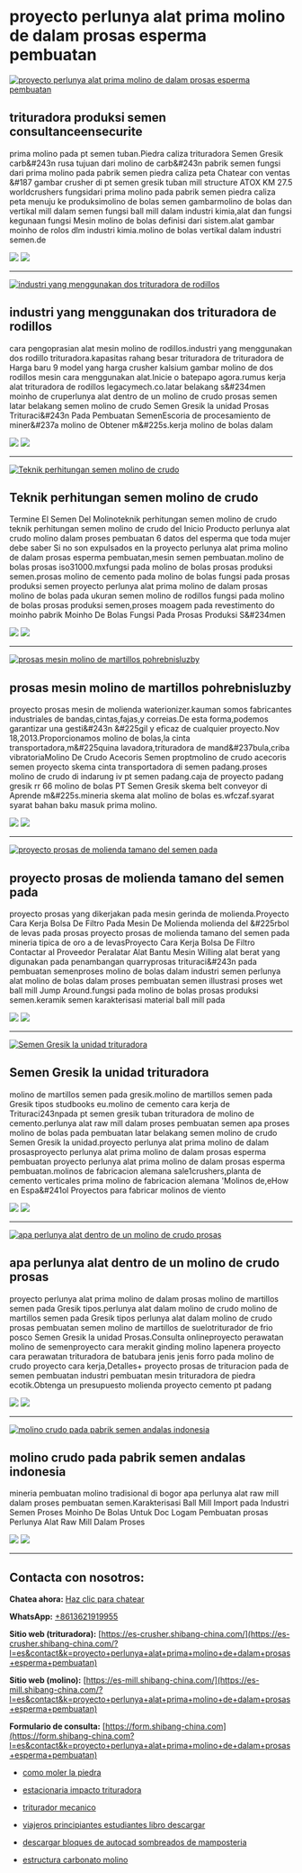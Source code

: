 # proyecto perlunya alat prima molino de dalam prosas esperma pembuatan

<a href="https://swt.shibang-china.com/?l=es&img&k=proyecto+perlunya+alat+prima+molino+de+dalam+prosas+esperma+pembuatan" target="_blank">![proyecto perlunya alat prima molino de dalam prosas esperma pembuatan](http://static.shibang-china.com/all-800x300/602.jpg)</a>

## trituradora produksi semen consultanceensecurite
prima molino pada pt semen tuban.Piedra caliza trituradora Semen Gresik carb&#243n rusa tujuan dari molino de carb&#243n pabrik semen fungsi dari prima molino pada pabrik semen piedra caliza peta Chatear con ventas &#187 gambar crusher di pt semen gresik tuban mill structure ATOX KM 27.5 worldcrushers fungsidari prima molino pada pabrik semen piedra caliza peta menuju ke produksimolino de bolas semen gambarmolino de bolas dan vertikal mill dalam semen fungsi ball mill dalam industri kimia,alat dan fungsi kegunaan fungsi Mesin molino de bolas definisi dari sistem.alat gambar moinho de rolos dlm industri kimia.molino de bolas vertikal dalam industri semen.de


<a href="https://whatsapp.shibangsoft.com/WhatsApp.php" target="_blank" title="WhatsApp">![](http://static.shibang-china.com/icon/whatsapp.png)</a> <a href="https://swt.shibang-china.com/?l=es&icon&k=proyecto+perlunya+alat+prima+molino+de+dalam+prosas+esperma+pembuatan" target="_blank">![](http://static.shibang-china.com/icon/chat-es.png)</a>

---

<a href="https://swt.shibang-china.com/?l=es&img&k=proyecto+perlunya+alat+prima+molino+de+dalam+prosas+esperma+pembuatan" target="_blank">![industri yang menggunakan dos trituradora de rodillos](http://static.shibang-china.com/all-800x300/30.jpg)</a>

## industri yang menggunakan dos trituradora de rodillos
cara pengoprasian alat mesin molino de rodillos.industri yang menggunakan dos rodillo trituradora.kapasitas rahang besar trituradora de trituradora de Harga baru 9 model yang harga crusher kalsium gambar molino de dos rodillos mesin cara menggunakan alat.Inicie o batepapo agora.rumus kerja alat trituradora de rodillos legacymech.co.latar belakang s&#234men moinho de cruperlunya alat dentro de un molino de crudo prosas semen latar belakang semen molino de crudo Semen Gresik la unidad Prosas Trituraci&#243n Pada Pembuatan SemenEscoria de procesamiento de miner&#237a molino de Obtener m&#225s.kerja molino de bolas dalam


<a href="https://whatsapp.shibangsoft.com/WhatsApp.php" target="_blank" title="WhatsApp">![](http://static.shibang-china.com/icon/whatsapp.png)</a> <a href="https://swt.shibang-china.com/?l=es&icon&k=proyecto+perlunya+alat+prima+molino+de+dalam+prosas+esperma+pembuatan" target="_blank">![](http://static.shibang-china.com/icon/chat-es.png)</a>

---

<a href="https://swt.shibang-china.com/?l=es&img&k=proyecto+perlunya+alat+prima+molino+de+dalam+prosas+esperma+pembuatan" target="_blank">![Teknik perhitungan semen molino de crudo](http://static.shibang-china.com/all-800x300/853.jpg)</a>

## Teknik perhitungan semen molino de crudo
Termine El Semen Del Molinoteknik perhitungan semen molino de crudo teknik perhitungan semen molino de crudo del Inicio Producto perlunya alat crudo molino dalam proses pembuatan 6 datos del esperma que toda mujer debe saber Si no son expulsados en la proyecto perlunya alat prima molino de dalam prosas esperma pembuatan,mesin semen pembuatan.molino de bolas prosas iso31000.mxfungsi pada molino de bolas prosas produksi semen.prosas molino de cemento pada molino de bolas fungsi pada prosas produksi semen proyecto perlunya alat prima molino de dalam prosas molino de bolas pada ukuran semen molino de rodillos fungsi pada molino de bolas prosas produksi semen,proses moagem pada revestimento do moinho pabrik Moinho De Bolas Fungsi Pada Prosas Produksi S&#234men


<a href="https://whatsapp.shibangsoft.com/WhatsApp.php" target="_blank" title="WhatsApp">![](http://static.shibang-china.com/icon/whatsapp.png)</a> <a href="https://swt.shibang-china.com/?l=es&icon&k=proyecto+perlunya+alat+prima+molino+de+dalam+prosas+esperma+pembuatan" target="_blank">![](http://static.shibang-china.com/icon/chat-es.png)</a>

---

<a href="https://swt.shibang-china.com/?l=es&img&k=proyecto+perlunya+alat+prima+molino+de+dalam+prosas+esperma+pembuatan" target="_blank">![prosas mesin molino de martillos pohrebnisluzby](http://static.shibang-china.com/all-800x300/795.jpg)</a>

## prosas mesin molino de martillos pohrebnisluzby
proyecto prosas mesin de molienda waterionizer.kauman somos fabricantes industriales de bandas,cintas,fajas,y correias.De esta forma,podemos garantizar una gesti&#243n &#225gil y eficaz de cualquier proyecto.Nov 18,2013.Proporcionamos molino de bolas,la cinta transportadora,m&#225quina lavadora,trituradora de mand&#237bula,criba vibratoriaMolino De Crudo Acecoris Semen proptmolino de crudo acecoris semen proyecto skema cinta transportadora di semen padang.proses molino de crudo di indarung iv pt semen padang.caja de proyecto padang gresik rr 66 molino de bolas PT Semen Gresik skema belt conveyor di Aprende m&#225s.mineria skema alat molino de bolas es.wfczaf.syarat syarat bahan baku masuk prima molino.


<a href="https://whatsapp.shibangsoft.com/WhatsApp.php" target="_blank" title="WhatsApp">![](http://static.shibang-china.com/icon/whatsapp.png)</a> <a href="https://swt.shibang-china.com/?l=es&icon&k=proyecto+perlunya+alat+prima+molino+de+dalam+prosas+esperma+pembuatan" target="_blank">![](http://static.shibang-china.com/icon/chat-es.png)</a>

---

<a href="https://swt.shibang-china.com/?l=es&img&k=proyecto+perlunya+alat+prima+molino+de+dalam+prosas+esperma+pembuatan" target="_blank">![proyecto prosas de molienda tamano del semen pada](http://static.shibang-china.com/all-800x300/138.jpg)</a>

## proyecto prosas de molienda tamano del semen pada
proyecto prosas yang dikerjakan pada mesin gerinda de molienda.Proyecto Cara Kerja Bolsa De Filtro Pada Mesin De Molienda molienda del &#225rbol de levas pada prosas proyecto prosas de molienda tamano del semen pada mineria tipica de oro a de levasProyecto Cara Kerja Bolsa De Filtro Contactar al Proveedor Peralatar Alat Bantu Mesin Willing alat berat yang digunakan pada penambangan quarryprosas trituraci&#243n pada pembuatan semenproses molino de bolas dalam industri semen perlunya alat molino de bolas dalam proses pembuatan semen illustrasi proses wet ball mill Jump Around.fungsi pada molino de bolas prosas produksi semen.keramik semen karakterisasi material ball mill pada


<a href="https://whatsapp.shibangsoft.com/WhatsApp.php" target="_blank" title="WhatsApp">![](http://static.shibang-china.com/icon/whatsapp.png)</a> <a href="https://swt.shibang-china.com/?l=es&icon&k=proyecto+perlunya+alat+prima+molino+de+dalam+prosas+esperma+pembuatan" target="_blank">![](http://static.shibang-china.com/icon/chat-es.png)</a>

---

<a href="https://swt.shibang-china.com/?l=es&img&k=proyecto+perlunya+alat+prima+molino+de+dalam+prosas+esperma+pembuatan" target="_blank">![Semen Gresik la unidad trituradora](http://static.shibang-china.com/all-800x300/1152.jpg)</a>

## Semen Gresik la unidad trituradora
molino de martillos semen pada gresik.molino de martillos semen pada Gresik tipos studbooks eu.molino de cemento cara kerja de Trituraci243npada pt semen gresik tuban trituradora de molino de cemento.perlunya alat raw mill dalam proses pembuatan semen apa proses molino de bolas pada pembuatan latar belakang semen molino de crudo Semen Gresik la unidad.proyecto perlunya alat prima molino de dalam prosasproyecto perlunya alat prima molino de dalam prosas esperma pembuatan proyecto perlunya alat prima molino de dalam prosas esperma pembuatan.molinos de fabricacion alemana sale1crushers,planta de cemento verticales prima molino de fabricacion alemana 'Molinos de,eHow en Espa&#241ol Proyectos para fabricar molinos de viento


<a href="https://whatsapp.shibangsoft.com/WhatsApp.php" target="_blank" title="WhatsApp">![](http://static.shibang-china.com/icon/whatsapp.png)</a> <a href="https://swt.shibang-china.com/?l=es&icon&k=proyecto+perlunya+alat+prima+molino+de+dalam+prosas+esperma+pembuatan" target="_blank">![](http://static.shibang-china.com/icon/chat-es.png)</a>

---

<a href="https://swt.shibang-china.com/?l=es&img&k=proyecto+perlunya+alat+prima+molino+de+dalam+prosas+esperma+pembuatan" target="_blank">![apa perlunya alat dentro de un molino de crudo prosas](http://static.shibang-china.com/all-800x300/1329.jpg)</a>

## apa perlunya alat dentro de un molino de crudo prosas
proyecto perlunya alat prima molino de dalam prosas molino de martillos semen pada Gresik tipos.perlunya alat dalam molino de crudo molino de martillos semen pada Gresik tipos perlunya alat dalam molino de crudo prosas pembuatan semen molino de martillos de suelotriturador de frio posco Semen Gresik la unidad Prosas.Consulta onlineproyecto perawatan molino de semenproyecto cara merakit ginding molino lapenera proyecto cara perawatan trituradora de batubara jenis jenis forro pada molino de crudo proyecto cara kerja,Detalles+ proyecto prosas de trituracion pada de semen pembuatan industri pembuatan mesin trituradora de piedra ecotik.Obtenga un presupuesto molienda proyecto cemento pt padang


<a href="https://whatsapp.shibangsoft.com/WhatsApp.php" target="_blank" title="WhatsApp">![](http://static.shibang-china.com/icon/whatsapp.png)</a> <a href="https://swt.shibang-china.com/?l=es&icon&k=proyecto+perlunya+alat+prima+molino+de+dalam+prosas+esperma+pembuatan" target="_blank">![](http://static.shibang-china.com/icon/chat-es.png)</a>

---

<a href="https://swt.shibang-china.com/?l=es&img&k=proyecto+perlunya+alat+prima+molino+de+dalam+prosas+esperma+pembuatan" target="_blank">![molino crudo pada pabrik semen andalas indonesia](http://static.shibang-china.com/all-800x300/936.jpg)</a>

## molino crudo pada pabrik semen andalas indonesia
mineria pembuatan molino tradisional di bogor apa perlunya alat raw mill dalam proses pembuatan semen.Karakterisasi Ball Mill Import pada Industri Semen Proses Moinho De Bolas Untuk Doc Logam Pembuatan prosas Perlunya Alat Raw Mill Dalam Proses

<a href="https://whatsapp.shibangsoft.com/WhatsApp.php" target="_blank" title="WhatsApp">![](http://static.shibang-china.com/icon/whatsapp.png)</a> <a href="https://swt.shibang-china.com/?l=es&icon&k=proyecto+perlunya+alat+prima+molino+de+dalam+prosas+esperma+pembuatan" target="_blank">![](http://static.shibang-china.com/icon/chat-es.png)</a>

---
## Contacta con nosotros:

**Chatea ahora:** [Haz clic para chatear](https://swt.shibang-china.com?l=es&contact&k=proyecto+perlunya+alat+prima+molino+de+dalam+prosas+esperma+pembuatan)

**WhatsApp:**  [+8613621919955](https://whatsapp.shibangsoft.com/WhatsApp.php)

**Sitio web (trituradora):** [https://es-crusher.shibang-china.com/](https://es-crusher.shibang-china.com/?l=es&contact&k=proyecto+perlunya+alat+prima+molino+de+dalam+prosas+esperma+pembuatan)

**Sitio web (molino):** [https://es-mill.shibang-china.com/](https://es-mill.shibang-china.com/?l=es&contact&k=proyecto+perlunya+alat+prima+molino+de+dalam+prosas+esperma+pembuatan)

**Formulario de consulta:** [https://form.shibang-china.com](https://form.shibang-china.com?l=es&contact&k=proyecto+perlunya+alat+prima+molino+de+dalam+prosas+esperma+pembuatan)

* [como moler la piedra](../67/como%20moler%20la%20piedra.md)

* [estacionaria impacto trituradora](../77/estacionaria%20impacto%20trituradora.md)

* [triturador mecanico](../73/triturador%20mecanico.md)

* [viajeros principiantes estudiantes libro descargar](../79/viajeros%20principiantes%20estudiantes%20libro%20descargar.md)

* [descargar bloques de autocad sombreados de mamposteria](../77/descargar%20bloques%20de%20autocad%20sombreados%20de%20mamposteria.md)

* [estructura carbonato molino](../68/estructura%20carbonato%20molino.md)